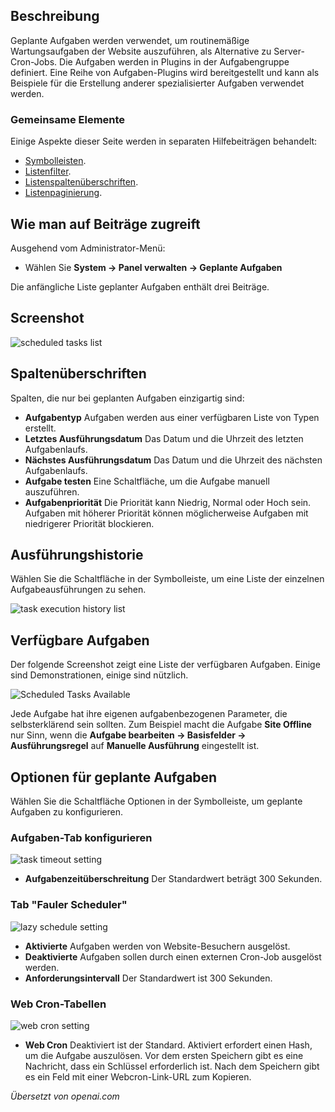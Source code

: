 <!-- Filename: Help5.x:Scheduled_Tasks / Display title: Geplante Aufgaben -->

## Beschreibung

Geplante Aufgaben werden verwendet, um routinemäßige Wartungsaufgaben der Website auszuführen, als Alternative zu Server-Cron-Jobs. Die Aufgaben werden in Plugins in der Aufgabengruppe definiert. Eine Reihe von Aufgaben-Plugins wird bereitgestellt und kann als Beispiele für die Erstellung anderer spezialisierter Aufgaben verwendet werden.

### Gemeinsame Elemente

Einige Aspekte dieser Seite werden in separaten Hilfebeiträgen behandelt:

* [Symbolleisten](jdocmanual?article=help/common-elements/toolbars).
* [Listenfilter](jdocmanual?article=help/common-elements/list-filters).
* [Listenspaltenüberschriften](jdocmanual?article=help/common-elements/list-column-headers).
* [Listenpaginierung](jdocmanual?article=help/common-elements/list-pagination).

## Wie man auf Beiträge zugreift

Ausgehend vom Administrator-Menü:

- Wählen Sie **System → Panel verwalten → Geplante Aufgaben**

Die anfängliche Liste geplanter Aufgaben enthält drei Beiträge.

## Screenshot

![scheduled tasks list](../../../de/images/maintenance/scheduled-tasks-list.png)

## Spaltenüberschriften

Spalten, die nur bei geplanten Aufgaben einzigartig sind:

- **Aufgabentyp** Aufgaben werden aus einer verfügbaren Liste von Typen erstellt.
- **Letztes Ausführungsdatum** Das Datum und die Uhrzeit des letzten Aufgabenlaufs.
- **Nächstes Ausführungsdatum** Das Datum und die Uhrzeit des nächsten Aufgabenlaufs.
- **Aufgabe testen** Eine Schaltfläche, um die Aufgabe manuell auszuführen.
- **Aufgabenpriorität** Die Priorität kann Niedrig, Normal oder Hoch sein. Aufgaben mit höherer Priorität können möglicherweise Aufgaben mit niedrigerer Priorität blockieren.

## Ausführungshistorie

Wählen Sie die Schaltfläche in der Symbolleiste, um eine Liste der einzelnen Aufgabeausführungen zu sehen.

![task execution history list](../../../de/images/maintenance/scheduled-tasks-logs.png)

## Verfügbare Aufgaben

Der folgende Screenshot zeigt eine Liste der verfügbaren Aufgaben. Einige sind Demonstrationen, einige sind nützlich.

![Scheduled Tasks Available](../../../de/images/maintenance/scheduled-tasks-types.png)

Jede Aufgabe hat ihre eigenen aufgabenbezogenen Parameter, die selbsterklärend sein sollten. Zum Beispiel macht die Aufgabe **Site Offline** nur Sinn, wenn die **Aufgabe bearbeiten → Basisfelder → Ausführungsregel** auf **Manuelle Ausführung** eingestellt ist.

## Optionen für geplante Aufgaben

Wählen Sie die Schaltfläche Optionen in der Symbolleiste, um geplante Aufgaben zu konfigurieren.

### Aufgaben-Tab konfigurieren

![task timeout setting](../../../de/images/maintenance/scheduled-tasks-options-configure-tasks.png)

- **Aufgabenzeitüberschreitung** Der Standardwert beträgt 300 Sekunden.

### Tab "Fauler Scheduler"

![lazy schedule setting](../../../de/images/maintenance/scheduled-tasks-options-lazy-scheduler.png)

- **Aktivierte** Aufgaben werden von Website-Besuchern ausgelöst.
- **Deaktivierte** Aufgaben sollen durch einen externen Cron-Job ausgelöst werden.
- **Anforderungsintervall** Der Standardwert ist 300 Sekunden.

### Web Cron-Tabellen

![web cron setting](../../../de/images/maintenance/scheduled-tasks-options-lazy-scheduler.png)

- **Web Cron** Deaktiviert ist der Standard. Aktiviert erfordert einen Hash, um die Aufgabe auszulösen. Vor dem ersten Speichern gibt es eine Nachricht, dass ein Schlüssel erforderlich ist. Nach dem Speichern gibt es ein Feld mit einer Webcron-Link-URL zum Kopieren.

*Übersetzt von openai.com*

